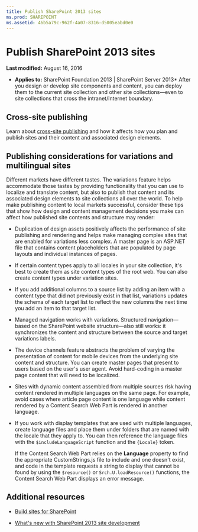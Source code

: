 ```yaml
---
title: Publish SharePoint 2013 sites
ms.prod: SHAREPOINT
ms.assetid: 46b5a79c-962f-4a07-8316-d5005eabd0e0
---
```



# Publish SharePoint 2013 sites

 **Last modified:** August 16, 2016
  
    
    

 * **Applies to:** SharePoint Foundation 2013 | SharePoint Server 2013* 
After you design or develop site components and content, you can deploy them to the current site collection and other site collections—even to site collections that cross the intranet/Internet boundary.
  
    
    


## Cross-site publishing

Learn about  [cross-site publishing](cross-site-publishing-in-sharepoint-2013.md) and how it affects how you plan and publish sites and their content and associated design elements.
  
    
    

## Publishing considerations for variations and multilingual sites

Different markets have different tastes. The variations feature helps accommodate those tastes by providing functionality that you can use to localize and translate content, but also to publish that content and its associated design elements to site collections all over the world. To help make publishing content to local markets successful, consider these tips that show how design and content management decisions you make can affect how published site contents and structure may render:
  
    
    

- Duplication of design assets positively affects the performance of site publishing and rendering and helps make managing complex sites that are enabled for variations less complex. A master page is an ASP.NET file that contains content placeholders that are populated by page layouts and individual instances of pages. 
    
  
- If certain content types apply to all locales in your site collection, it's best to create them as site content types of the root web. You can also create content types under variation sites. 
    
  
- If you add additional columns to a source list by adding an item with a content type that did not previously exist in that list, variations updates the schema of each target list to reflect the new columns the next time you add an item to that target list. 
    
  
- Managed navigation works with variations. Structured navigation—based on the SharePoint website structure—also still works: it synchronizes the content and structure between the source and target variations labels. 
    
  
- The device channels feature abstracts the problem of varying the presentation of content for mobile devices from the underlying site content and structure. You can create master pages that present to users based on the user's user agent. Avoid hard-coding in a master page content that will need to be localized.
    
  
- Sites with dynamic content assembled from multiple sources risk having content rendered in multiple languages on the same page. For example, avoid cases where article page content is one language while content rendered by a Content Search Web Part is rendered in another language. 
    
  
- If you work with display templates that are used with multiple languages, create language files and place them under folders that are named with the locale that they apply to. You can then reference the language files with the  `$includeLanguageScript` function and the `{Locale}` token.
    
    If the Content Search Web Part relies on the  **Language** property to find the appropriate CustomStrings.js file to include and one doesn't exist, and code in the template requests a string to display that cannot be found by using the `$resource()` or `Srch.U.loadResource()` functions, the Content Search Web Part displays an error message.
    
  

## Additional resources
<a name="bk_addresources"> </a>


-  [Build sites for SharePoint](build-sites-for-sharepoint.md)
    
  
-  [What's new with SharePoint 2013 site development](what-s-new-with-sharepoint-2013-site-development.md)
    
  

